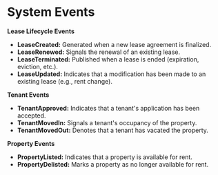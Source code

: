 # System Events

**Lease Lifecycle Events**

* **LeaseCreated:** Generated when a new lease agreement is finalized.
* **LeaseRenewed:** Signals the renewal of an existing lease.
* **LeaseTerminated:**  Published when a lease is ended (expiration, eviction, etc.).
* **LeaseUpdated:**  Indicates that a modification has been made to an existing lease (e.g., rent change).

**Tenant Events**

* **TenantApproved:** Indicates that a tenant's application has been accepted.
* **TenantMovedIn:** Signals a tenant's occupancy of the property.
* **TenantMovedOut:**  Denotes that a tenant has vacated the property.

**Property Events**

* **PropertyListed:**  Indicates that a property is available for rent.
* **PropertyDelisted:**  Marks a property as no longer available for rent.

